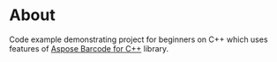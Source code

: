 # About

Code example demonstrating project for beginners on C++ which uses features of [Aspose Barcode for C++](https://products.aspose.com/barcode/cpp) library.